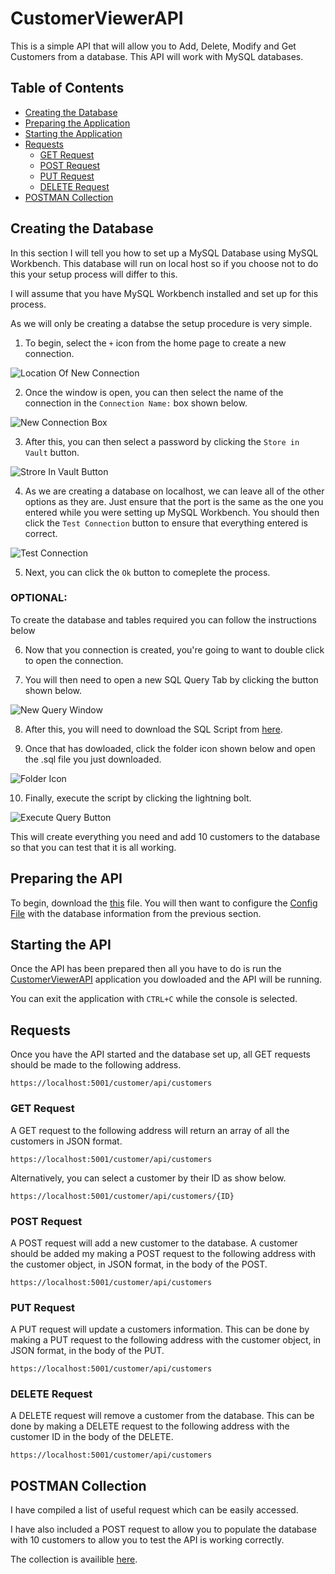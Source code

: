 # **CustomerViewerAPI**
 This is a simple API that will allow you to Add, Delete, Modify and Get Customers from a database. This API will work with MySQL databases.

## Table of Contents
- [Creating the Database]()
- [Preparing the Application]()
- [Starting the Application]()
- [Requests]()
  - [GET Request]()
  - [POST Request]()
  - [PUT Request]()
  - [DELETE Request]()
- [POSTMAN Collection]()

## Creating the Database

In this section I will tell you how to set up a MySQL Database using MySQL Workbench. This database will run on local host so if you choose not 
to do this your setup process will differ to this.

I will assume that you have MySQL Workbench installed and set up for this process.

As we will only be creating a databse the setup procedure is very simple.

1. To begin, select the `+` icon from the home page to create a new connection.

![Location Of New Connection](Images/location-of-new-connection.png)

2. Once the window is open, you can then select the name of the connection in the `Connection Name:` box shown below.

![New Connection Box](Images/new-connection-box.png)

3. After this, you can then select a password by clicking the `Store in Vault` button.

![Strore In Vault Button](Images/strore-in-vault-button.png)

4. As we are creating a database on localhost, we can leave all of the other options as they are. Just ensure that the port is the same as the one
you entered while you were setting up MySQL Workbench. You should then click the `Test Connection` button to ensure that everything entered is correct.

![Test Connection](Images/test-connection.png)

5. Next, you can click the `Ok` button to comeplete the process.

### OPTIONAL:

To create the database and tables required you can follow the instructions below

6. Now that you connection is created, you're going to want to double click to open the connection.

7. You will then need to open a new SQL Query Tab by clicking the button shown below.

![New Query Window](Images/new-query-window.png)

8. After this, you will need to download the SQL Script from [here](CustomerViewer-CustomerScript.sql).

9. Once that has dowloaded, click the folder icon shown below and open the .sql file you just downloaded.

![Folder Icon](Images/folder-icon.png)

10. Finally, execute the script by clicking the lightning bolt.

![Execute Query Button](Images/execute-query-button.png)

This will create everything you need and add 10 customers to the database so that you can test that it is all working.

## Preparing the API
To begin, download the [this]() file. You will then want to configure the [Config File]() with the database information from the previous section.


## Starting the API
Once the API has been prepared then all you have to do is run the [CustomerViewerAPI]() application you dowloaded and the API will be running.

You can exit the application with `CTRL+C` while the console is selected.


## Requests


 Once you have the API started and the database set up, all GET requests should be made to the following address.

```
https://localhost:5001/customer/api/customers
```

### GET Request
A GET request to the following address will return an array of all the customers in JSON format.

```
https://localhost:5001/customer/api/customers
```

Alternatively, you can select a customer by their ID as show below.

```
https://localhost:5001/customer/api/customers/{ID}
```

### POST Request
A POST request will add a new customer to the database. A customer should be added my making a POST request to the following address with the
customer object, in JSON format, in the body of the POST.

```
https://localhost:5001/customer/api/customers
```

### PUT Request
A PUT request will update a customers information. This can be done by making a PUT request to the following address with the customer object,
in JSON format, in the body of the PUT.

```
https://localhost:5001/customer/api/customers
```

### DELETE Request
A DELETE request will remove a customer from the database. This can be done by making a DELETE request to the following address with the customer ID
in the body of the DELETE.

```
https://localhost:5001/customer/api/customers
```

## POSTMAN Collection

I have compiled a list of useful request which can be easily accessed.

I have also included a POST request to allow you to populate the database with 10 customers to allow you to test the API is working correctly.

The collection is availible [here]().